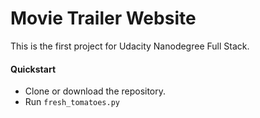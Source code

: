 # Movie Trailer Website
This is the first project for Udacity Nanodegree Full Stack.

#### Quickstart
 - Clone or download the repository.
 - Run `fresh_tomatoes.py`
